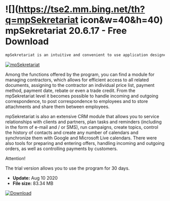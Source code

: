 # ![](https://tse2.mm.bing.net/th?q=mpSekretariat icon&w=40&h=40) mpSekretariat 20.6.17 - Free Download

```sh
mpSekretariat is an intuitive and convenient to use application designed to support the daily work of the secretariat. It enables easy monitoring of correspondence, planning tasks and meetings, and managing customer relations.
```
[![mpSekretariat](https://gallery.dpcdn.pl/imgc/Tools/76956/g_-_420x350_1.5_-_x20170728170249_0.jpg)](https://softexe.net/win/business/other/mpsekretariat:accp.html)

Among the functions offered by the program, you can find a module for managing contractors, which allows for efficient access to all related documents, assigning to the contractor an individual price list, payment method, payment date, rebate or even a trade credit. From the mpSekretariat level it becomes possible to handle incoming and outgoing correspondence, to post correspondence to employees and to store attachments and share them between employees.
 
 mpSekretariat is also an extensive CRM module that allows you to service relationships with clients and partners, plan tasks and reminders (including in the form of e-mail and / or SMS), run campaigns, create topics, control the history of contacts and create any number of calendars and synchronize them with Google and Microsoft Live calendars. There were also tools for preparing and entering offers, handling incoming and outgoing orders, as well as controlling payments by customers.
 
 Attention!
 
 The trial version allows you to use the program for 30 days.


- **Update:** Aug 10 2020
- **File size:** 83.34 MB

[![Download](https://cdn.softexe.net/static/img/download.png)](https://softexe.net/win/business/other/mpsekretariat:accp.html)

